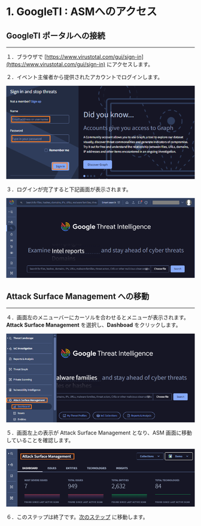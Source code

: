 # 1. GoogleTI : ASMへのアクセス

## GoogleTI ポータルへの接続

---

１．ブラウザで  [https://www.virustotal.com/gui/sign-in](https://www.virustotal.com/gui/sign-in) にアクセスします。

２．イベント主催者から提供されたアカウントでログインします。

![image-20250311175954161](images/image-20250311175954161.png)

３．ログインが完了すると下記画面が表示されます。

![image-20250311175852988](images/image-20250311175852988.png)



## Attack Surface Management への移動

----

４．画面左のメニューバーにカーソルを合わせるとメニューが表示されます。**Attack Surface Management** を選択し、**Dashboad** をクリックします。

![image-20250311180423376](images/image-20250311180423376.png)



５．画面左上の表示が Attack Surface Management となり、ASM 画面に移動していることを確認します。

![image-20250311180539290](images/image-20250311180539290.png)

６．このステップは終了です。[次のステップ](./02-configuration-check) に移動します。
